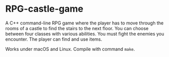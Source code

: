 # RPG-castle-game

A C++ command-line RPG game where the player has to move through the rooms of a castle to find the stairs to the next floor. You can choose between four classes with various abilities. You must fight the enemies you encounter. The player can find and use items.

Works under macOS and Linux. Compile with command `make`.
